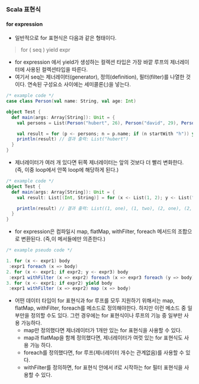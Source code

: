 ### Scala 표현식

#### for expression
- 일반적으로 for 표현식은 다음과 같은 형태이다.
> for ( seq ) yield expr

- for expression 에서 yield가 생성하는 컬렉션 타입은 가장 바깥 루프의 제너레이터에 사용된 컬렉션타입을 따른다.
- 여기서 seq는 제너레이터(generator), 정의(definition), 필터(filter)를 나열한 것이다. 연속된 구성요소 사이에는 세미콜론(;)을 넣는다.
```scala
/* example code */
case class Person(val name: String, val age: Int)

object Test {
  def main(args: Array[String]): Unit = {
    val persons = List(Person("hubert", 26), Person("david", 29), Person("Ryun", 29), Person("Freddie", 30))

    val result = for (p <- persons; n = p.name; if (n startWith "h")) yield n
    println(result) // 결과 출력: List("hubert")
  }
}
```

- 제너레이터가 여러 개 있다면 뒤쪽 제너레이터는 앞의 것보다 더 빨리 변화한다. (즉, 이중 loop에서 안쪽 loop에 해당하게 된다.)
```scala
/* example code */
object Test {
  def main(args: Array[String]): Unit = {
    val result: List[(Int, String)] = for (x <- List(1, 2); y <- List("one", "two")) yield (x, y)

    println(result) // 결과 출력: List((1, one), (1, two), (2, one), (2, two))
  }
}
```

- for expression은 컴파일시 map, flatMap, withFilter, foreach 메서드의 조합으로 변환된다. (즉,이 메서들에만 의존한다.)
```scala
/* example pseudo code */

1. for (x <- expr1) body
 :expr1 foreach (x => body)
2. for (x <- expr1; if expr2; y <- expr3) body
 :expr1 withFilter (x => expr2) foreach (x => expr3 foreach (y => body))
3. for (x <- expr1; if expr2) yield body
 :expr1 withFilter (x => expr2) map (x => body)
```
- 어떤 데이터 타입이 for 표현식과 for 루프를 모두 지원하기 위해서는 map, flatMap, withFilter, foreach를 메소드로 정의해야한다. 하지만 이런 메소드 중 일부만을 정의할 수도 있다. 그런 경우에는 for 표현식이나 루프의 기능 중 일부만 사용 가능하다.
  - map만 정의했다면 제너레이터가 1개만 있는 for 표현식을 사용할 수 있다.
  - map과 flatMap을 함께 정의했다면, 제너레이터가 여럿 있는 for 표현식도 사용 가능 하다.
  - foreach를 정의했다면, for 루프(제너레이터 개수는 관계없음)를 사용할 수 있다.
  - withFilter를 정의하면, for 표현식 안에서 if로 시작하는 for 필터 표현식을 사용할 수 있다.
